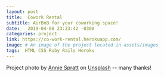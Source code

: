 ```yaml
---
layout: post
title:  Cowork Rental
subtitle: AirBnB for your coworking space!
date:   2019-04-08 23:33:42 -0300
categories: project
link: https://co-work-rental.herokuapp.com/
image: # An image of the project located in assets/images
tags:  HTML CSS Ruby Rails Heroku
---
```

Project photo by [Annie Spratt](https://unsplash.com/photos/wgivdx9dBdQ?utm_source=unsplash&utm_medium=referral&utm_content=creditCopyText) on [Unsplash](https://unsplash.com/search/photos/office?utm_source=unsplash&utm_medium=referral&utm_content=creditCopyText) -- many thanks!
